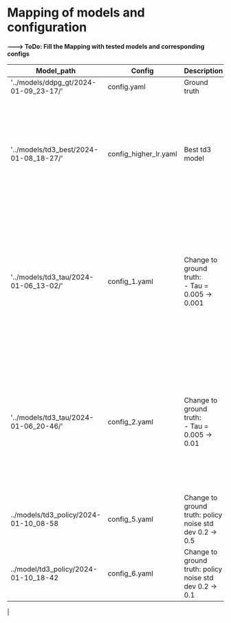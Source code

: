 # Mapping of models and configuration

**---> ToDo: Fill the Mapping with tested models and corresponding configs**



| Model_path | Config | Description | Comment       |
|---         |---     |---          |---          |
|'../models/ddpg_gt/2024-01-09_23-17/' | config.yaml | Ground truth | |
|'../models/td3_best/2024-01-08_18-27/'| config_higher_lr.yaml  | Best td3 model  | Parameters -> Same as ground truth except learning rate -> 0.01, policy noise std dev -> 0.5 and negative exponential reduction of noise over timesteps |
| '../models/td3_tau/2024-01-06_13-02/'  | config_1.yaml  | Change to ground truth: <br> - Tau = 0.005 -> 0.001  | Training continued at 499.000 steps due to hardware computing issues. <br> ReplayBuffer was collected newly. <br> => td3_results.csv to be checked regarding training steps coverage!|
| '../models/td3_tau/2024-01-06_20-46/'  | config_2.yaml  | Change to ground truth: <br> - Tau = 0.005 -> 0.01  | Training continued at 560.000 steps due to hardware computing issues. <br> ReplayBuffer was collected newly. <br> => td3_results.csv to be checked regarding training steps coverage! |
../models/td3_policy/2024-01-10_08-58 | config_5.yaml | Change to ground truth: policy noise std dev 0.2 -> 0.5 | |
| ../model/td3_policy/2024-01-10_18-42 | config_6.yaml | Change to ground truth: policy noise std dev 0.2 -> 0.1 | |
|